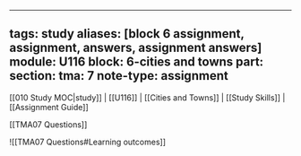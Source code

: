 
---
tags: study
aliases: [block 6 assignment, assignment, answers, assignment answers]
module: U116
block: 6-cities and towns
part: 
section:
tma: 7
note-type: assignment
---
[[010 Study MOC|study]] | [[U116]] | [[Cities and Towns]] | [[Study Skills]] | [[Assignment Guide]]


[[TMA07 Questions]]

![[TMA07 Questions#Learning outcomes]]

